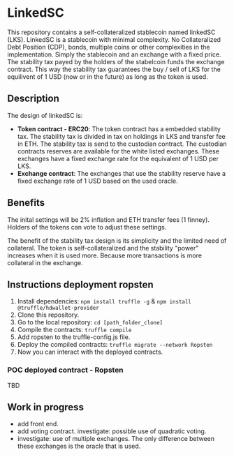 # LinkedSC
This repository contains a self-collateralized stablecoin named linkedSC (LKS). LinkedSC is a stablecoin with minimal complexity. No Collateralized Debt Position (CDP), bonds, multiple coins or other complexities in the implementation. Simply the stablecoin and an exchange with a fixed price. The stability tax payed by the holders of the stabelcoin funds the exchange contract. This way the stability tax  guarantees the buy / sell of LKS for the equilivent of 1 USD (now or in the future) as long as the token is used.

## Description
The design of linkedSC is:
- **Token contract - ERC20**: The token contract has a embedded stability tax. The stability tax is divided in tax on holdings in LKS and transfer fee in ETH. The stability tax is send to the custodian contract. The custodian contracts reserves are available for the white listed exchanges. These exchanges have a fixed exchange rate for the equivalent of 1 USD per LKS.
- **Exchange contract**: The exchanges that use the stability reserve have a fixed exchange rate of 1 USD based on the used oracle.

## Benefits
The inital settings will be 2% inflation and ETH transfer fees (1 finney). Holders of the tokens can vote to adjust these settings. 

The benefit of the stability tax design is its simplicity and the limited need of collateral. The token is self-collateralized and the stability "power" increases when it is used more. Because more transactions is more collateral in the exchange.

## Instructions deployment ropsten
1. Install dependencies: `npm install truffle -g` & `npm install @truffle/hdwallet-provider`
2. Clone this repository.
3. Go to the local repository: `cd [path_folder_clone]`
4. Compile the contracts: `truffle compile`
5. Add ropsten to the truffle-config.js file.
6. Deploy the compiled contracts: `truffle migrate --network Ropsten`
7. Now you can interact with the deployed contracts.

### POC deployed contract - Ropsten
TBD

## Work in progress
- add front end.
- add voting contract. investigate: possible use of quadratic voting.
- investigate: use of multiple exchanges. The only difference between these exchanges is the oracle that is used. 

